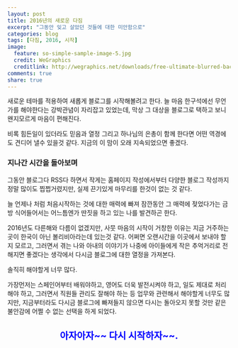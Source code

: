 ```yaml
---
layout: post
title: 2016년의 새로운 다짐
excerpt: "그동안 잊고 살았던 것들에 대한 미안함으로"
categories: blog
tags: [다짐, 2016, 시작]
image:
  feature: so-simple-sample-image-5.jpg
  credit: WeGraphics
  creditlink: http://wegraphics.net/downloads/free-ultimate-blurred-background-pack/
comments: true
share: true
---
```


새로운 테마를 적용하여 새롭게 블로그를 시작해볼려고 한다.
늘 마음 한구석에선 무언가를 해야한다는 강박관념이 자리잡고 있었는데,
막상 그 대상을 블로그로 택하고 보니 왠지모르게 마음이 편해진다.

비록 힘든일이 있더라도 믿음과 열정 그리고 하나님의 은총이 함께 한다면 어떤 역경에도 견디어 낼수 있을것 같다.
지금의 이 맘이 오래 지속되었으면 좋겠다.

### 지나간 시간을 돌아보며

그동안 블로그다 RSS다 하면서 작게는 홈페이지 작성에서부터 다양한 블로그 작성까지 정말 많이도 찝쩝거렸지만, 실제 끈기있게 마무리를 한것이 없는 것 같다.

늘 언제나 처럼 처음시작하는 것에 대한 매력에 빠져 잠깐동안 그 매력에 젖었다가는 금방 식어들어서는 어느틈엔가 딴짓을 하고 있는 나를 발견하곤 한다.

2016년도 다른해와 다름이 없겠지만, 사뭇 마음의 시작이 거창한 이유는 지금 거주하는 곳이 한국이 아닌 볼리비아라는데 있는것 같다. 어쩌면 오랜시간을 이곳에서 보내야 할 지 모르고, 그러면서 겪는 나와 아내의 이야기가 나중에 아이들에게 작은 추억거리로 전해지면 좋겠다는 생각에서 다시금 블로그에 대한 열정을 가져본다.

솔직히 해야할게 너무 많다.

가장먼저는 스페인어부터 배워야하고, 영어도 더욱 발전시켜야 하고, 일도 제대로 처리해야 하고, 그러면서 직원들 관리도 잘해야 하는 등 업무와 관련해서 해야할게 너무도 많지만, 지금부터라도 다시금 블로그에 빠져들지 않으면 다시는 돌아오지 못할 것만 같은 불안감에 어쩔 수 없는 선택을 하게 되었다.

<h2 style="text-align:center;color:blue;">아자아자~~ 다시 시작하자~~.</h2>
